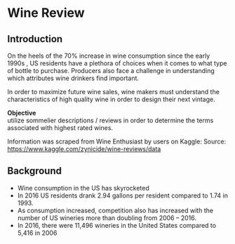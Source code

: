 # Wine Review

## Introduction
On the heels of the 70% increase in wine consumption since the early 1990s , US residents have a plethora of choices when it comes to what type of bottle to purchase.  Producers also face a challenge in understanding which attributes wine drinkers find important. 

In order to maximize future wine sales, wine makers must understand the characteristics of high quality wine in order to design their next vintage.

**Objective**<br>
utilize sommelier descriptions / reviews in order to determine the terms associated with highest rated wines.

Information was scraped from Wine Enthusiast by users on Kaggle:
Source: https://www.kaggle.com/zynicide/wine-reviews/data

## Background
* Wine consumption in the US has skyrocketed
* In 2016 US residents drank 2.94 gallons per resident compared to 1.74 in 1993.
* As consumption increased, competition also has increased with the number of US wineries more than doubling from 2006 – 2016.
* In 2016, there were 11,496 wineries in the United States compared to 5,416 in 2006


